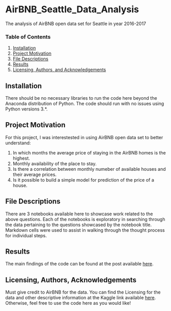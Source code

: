 # AirBNB_Seattle_Data_Analysis
The analysis of AirBNB open data set for Seattle in year 2016-2017


### Table of Contents

1. [Installation](#installation)
2. [Project Motivation](#motivation)
3. [File Descriptions](#files)
4. [Results](#results)
5. [Licensing, Authors, and Acknowledgements](#licensing)

## Installation <a name="installation"></a>

There should be no necessary libraries to run the code here beyond the Anaconda distribution of Python.  The code should run with no issues using Python versions 3.*.

## Project Motivation<a name="motivation"></a>

For this project, I was interestested in using AirBNB open data set to better understand:

1. In which months the average price of staying in the AirBNB homes is the highest.
2. Monthly availability of the place to stay.
3. Is there a correlation between monthly numeber of available houses and their average prices.
4. Is it possible to build a simple model for prediction of the price of a house.

## File Descriptions <a name="files"></a>

There are 3 notebooks available here to showcase work related to the above questions.  Each of the notebooks is exploratory in searching through the data pertaining to the questions showcased by the notebook title.  Markdown cells were used to assist in walking through the thought process for individual steps.  


## Results<a name="results"></a>

The main findings of the code can be found at the post available [here](https://medium.com/@ivan.matoshchuk/how-do-you-save-money-on-airbnb-booking-aa660e690a90).

## Licensing, Authors, Acknowledgements<a name="licensing"></a>

Must give credit to AirBNB for the data.  You can find the Licensing for the data and other descriptive information at the Kaggle link available [here](https://www.kaggle.com/airbnb/seattle).  Otherwise, feel free to use the code here as you would like! 
